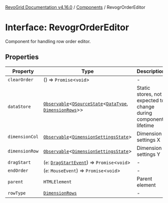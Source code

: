 [RevoGrid Documentation v4.16.0](README.md) / [Components](Namespace.Components.md) / RevogrOrderEditor

# Interface: RevogrOrderEditor

Component for handling row order editor.

## Properties

| Property | Type | Description | Defined in |
| ------ | ------ | ------ | ------ |
| `clearOrder` | () => `Promise`\<`void`\> | - | [src/components.d.ts:604](https://github.com/revolist/revogrid/blob/09cdc1e0b86c0627e1eaa752c7fd0bb1b7b42330/src/components.d.ts#L604) |
| `dataStore` | [`Observable`](TypeAlias.Observable.md)\<[`DSourceState`](TypeAlias.DSourceState.md)\<[`DataType`](TypeAlias.DataType.md), [`DimensionRows`](TypeAlias.DimensionRows.md)\>\> | Static stores, not expected to change during component lifetime | [src/components.d.ts:608](https://github.com/revolist/revogrid/blob/09cdc1e0b86c0627e1eaa752c7fd0bb1b7b42330/src/components.d.ts#L608) |
| `dimensionCol` | [`Observable`](TypeAlias.Observable.md)\<[`DimensionSettingsState`](Interface.DimensionSettingsState.md)\> | Dimension settings X | [src/components.d.ts:612](https://github.com/revolist/revogrid/blob/09cdc1e0b86c0627e1eaa752c7fd0bb1b7b42330/src/components.d.ts#L612) |
| `dimensionRow` | [`Observable`](TypeAlias.Observable.md)\<[`DimensionSettingsState`](Interface.DimensionSettingsState.md)\> | Dimension settings Y | [src/components.d.ts:616](https://github.com/revolist/revogrid/blob/09cdc1e0b86c0627e1eaa752c7fd0bb1b7b42330/src/components.d.ts#L616) |
| `dragStart` | (`e`: [`DragStartEvent`](Interface.DragStartEvent.md)) => `Promise`\<`void`\> | - | [src/components.d.ts:617](https://github.com/revolist/revogrid/blob/09cdc1e0b86c0627e1eaa752c7fd0bb1b7b42330/src/components.d.ts#L617) |
| `endOrder` | (`e`: `MouseEvent`) => `Promise`\<`void`\> | - | [src/components.d.ts:618](https://github.com/revolist/revogrid/blob/09cdc1e0b86c0627e1eaa752c7fd0bb1b7b42330/src/components.d.ts#L618) |
| `parent` | `HTMLElement` | Parent element | [src/components.d.ts:622](https://github.com/revolist/revogrid/blob/09cdc1e0b86c0627e1eaa752c7fd0bb1b7b42330/src/components.d.ts#L622) |
| `rowType` | [`DimensionRows`](TypeAlias.DimensionRows.md) | - | [src/components.d.ts:623](https://github.com/revolist/revogrid/blob/09cdc1e0b86c0627e1eaa752c7fd0bb1b7b42330/src/components.d.ts#L623) |
